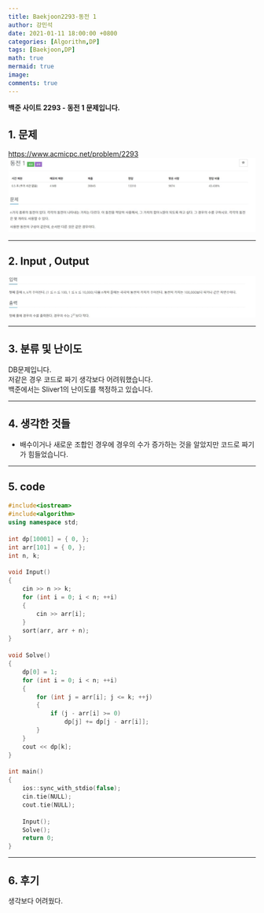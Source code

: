 ```yaml
---
title: Baekjoon2293-동전 1
author: 강민석
date: 2021-01-11 18:00:00 +0800
categories: [Algorithm,DP]
tags: [Baekjoon,DP]
math: true
mermaid: true
image: 
comments: true
---
```


**백준 사이트 2293 - 동전 1 문제입니다.**

## 1. 문제
<https://www.acmicpc.net/problem/2293>
![](/assets/img/sample/Baekjoon/2293/Problem.JPG)

-----  

## 2. Input , Output
![](/assets/img/sample/Baekjoon/2293/input.JPG)

-----  

## 3. 분류 및 난이도

DB문제입니다.  
저같은 경우 코드로 짜기 생각보다 어려워했습니다.  
백준에서는 Sliver1의 난이도를 책정하고 있습니다.  

-----  

## 4. 생각한 것들

- 배수이거나 새로운 조합인 경우에 경우의 수가 증가하는 것을 알았지만 코드로 짜기가 힘들었습니다.

-----  

## 5. code

```c++
#include<iostream>
#include<algorithm>
using namespace std;

int dp[10001] = { 0, };
int arr[101] = { 0, };
int n, k;

void Input()
{
	cin >> n >> k;
	for (int i = 0; i < n; ++i)
	{
		cin >> arr[i];
	}
	sort(arr, arr + n);
}

void Solve()
{
	dp[0] = 1;
	for (int i = 0; i < n; ++i)
	{
		for (int j = arr[i]; j <= k; ++j)
		{
			if (j - arr[i] >= 0)
				dp[j] += dp[j - arr[i]];
		}
	}
	cout << dp[k];
}

int main()
{
	ios::sync_with_stdio(false);
	cin.tie(NULL);
	cout.tie(NULL);

	Input();
	Solve();
	return 0;
}
```
-----

## 6. 후기
생각보다 어려웠다. 




 